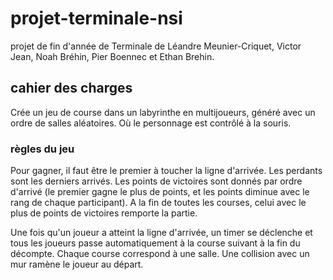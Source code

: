 # projet-terminale-nsi
projet de fin d'année de Terminale de Léandre Meunier-Criquet, Victor Jean, Noah Bréhin, Pier Boennec et Ethan Brehin.

## cahier des charges
Crée un jeu de course dans un labyrinthe en multijoueurs, généré avec un ordre de salles aléatoires. Où le personnage est contrôlé à la souris.

### règles du jeu
Pour gagner, il faut être le premier à toucher la ligne d'arrivée. Les perdants sont les derniers arrivés.
Les points de victoires sont donnés par ordre d'arrivé (le premier gagne le plus de points, et les points diminue avec le rang de chaque participant).
A la fin de toutes les courses, celui avec le plus de points de victoires remporte la partie.

Une fois qu'un joueur a atteint la ligne d'arrivée, un timer se déclenche et tous les joueurs passe automatiquement à la course suivant à la fin du décompte.
Chaque course correspond à une salle. Une collision avec un mur ramène le joueur au départ.
